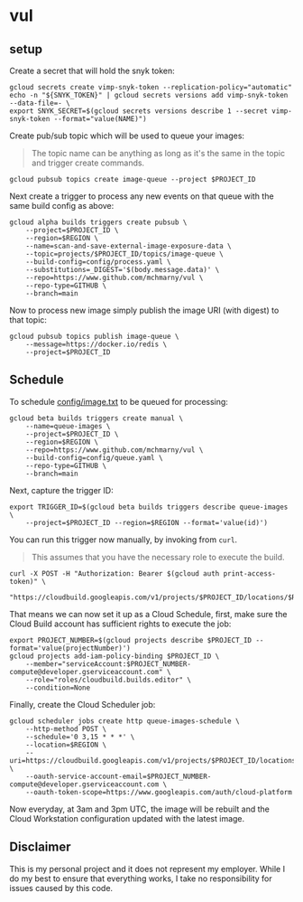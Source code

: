 # vul

## setup

Create a secret that will hold the snyk token:

```shell
gcloud secrets create vimp-snyk-token --replication-policy="automatic"
echo -n "${SNYK_TOKEN}" | gcloud secrets versions add vimp-snyk-token --data-file=- \
export SNYK_SECRET=$(gcloud secrets versions describe 1 --secret vimp-snyk-token --format="value(NAME)")
```

Create pub/sub topic which will be used to queue your images: 

> The topic name can be anything as long as it's the same in the topic and trigger create commands.

```shell
gcloud pubsub topics create image-queue --project $PROJECT_ID
```

Next create a trigger to process any new events on that queue with the same build config as above: 

```shell
gcloud alpha builds triggers create pubsub \
    --project=$PROJECT_ID \
    --region=$REGION \
    --name=scan-and-save-external-image-exposure-data \
    --topic=projects/$PROJECT_ID/topics/image-queue \
    --build-config=config/process.yaml \
    --substitutions=_DIGEST='$(body.message.data)' \
    --repo=https://www.github.com/mchmarny/vul \
    --repo-type=GITHUB \
    --branch=main
```

Now to process new image simply publish the image URI (with digest) to that topic:

```shell
gcloud pubsub topics publish image-queue \
    --message=https://docker.io/redis \
    --project=$PROJECT_ID
```

## Schedule 

To schedule [config/image.txt](config/image.txt) to be queued for processing: 

```shell
gcloud beta builds triggers create manual \
    --name=queue-images \
    --project=$PROJECT_ID \
    --region=$REGION \
    --repo=https://www.github.com/mchmarny/vul \
    --build-config=config/queue.yaml \
    --repo-type=GITHUB \
    --branch=main
```

Next, capture the trigger ID:

```shell
export TRIGGER_ID=$(gcloud beta builds triggers describe queue-images \
    --project=$PROJECT_ID --region=$REGION --format='value(id)')
```

You can run this trigger now manually, by invoking from `curl`. 

> This assumes that you have the necessary role to execute the build.

```shell
curl -X POST -H "Authorization: Bearer $(gcloud auth print-access-token)" \
     "https://cloudbuild.googleapis.com/v1/projects/$PROJECT_ID/locations/$REGION/triggers/$TRIGGER_ID:run"
```

That means we can now set it up as a Cloud Schedule, first, make sure the Cloud Build account has sufficient rights to execute the job:


```shell
export PROJECT_NUMBER=$(gcloud projects describe $PROJECT_ID --format='value(projectNumber)')
gcloud projects add-iam-policy-binding $PROJECT_ID \
    --member="serviceAccount:$PROJECT_NUMBER-compute@developer.gserviceaccount.com" \
    --role="roles/cloudbuild.builds.editor" \
    --condition=None
```

Finally, create the Cloud Scheduler job:

```shell
gcloud scheduler jobs create http queue-images-schedule \
    --http-method POST \
    --schedule='0 3,15 * * *' \
    --location=$REGION \
    --uri=https://cloudbuild.googleapis.com/v1/projects/$PROJECT_ID/locations/$REGION/triggers/$TRIGGER_ID:run \
    --oauth-service-account-email=$PROJECT_NUMBER-compute@developer.gserviceaccount.com \
    --oauth-token-scope=https://www.googleapis.com/auth/cloud-platform
```

Now everyday, at 3am and 3pm UTC, the image will be rebuilt and the Cloud Workstation configuration updated with the latest image.


## Disclaimer

This is my personal project and it does not represent my employer. While I do my best to ensure that everything works, I take no responsibility for issues caused by this code.
